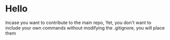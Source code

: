 # Hello
Incase you want to contribute to the main repo,
Yet, you don't want to include your own commands
without modifying the .gitignore, you will place them
